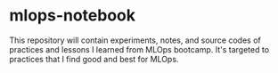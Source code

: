 # mlops-notebook
This repository will contain experiments, notes, and source codes of practices and lessons I learned from MLOps bootcamp. It's targeted to practices that I find good and best for MLOps.